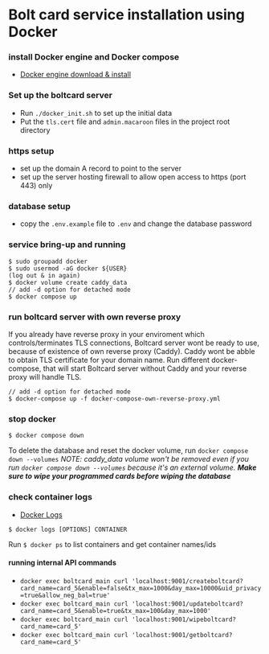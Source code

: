 # Bolt card service installation using Docker

### install Docker engine and Docker compose

- [Docker engine download &
   install](https://docs.docker.com/engine/install/)

### Set up the boltcard server
- Run `./docker_init.sh` to set up the initial data
- Put the `tls.cert` file and `admin.macaroon` files in the project root directory

### https setup

- set up the domain A record to point to the server
- set up the server hosting firewall to allow open access to https (port 443) only

### database setup

- copy the `.env.example` file to `.env` and change the database password

### service bring-up and running
```
$ sudo groupadd docker
$ sudo usermod -aG docker ${USER}
(log out & in again)
$ docker volume create caddy_data
// add -d option for detached mode
$ docker compose up
```

### run boltcard server with own reverse proxy
If you already have reverse proxy in your enviroment which controls/terminates TLS connections, Boltcard server wont be ready to use, because of existence of own reverse proxy (Caddy). Caddy wont be abble to obtain TLS certificate for your domain name. Run different docker-compose, that will start Boltcard server without Caddy and your reverse proxy will handle TLS.

```
// add -d option for detached mode
$ docker-compose up -f docker-compose-own-reverse-proxy.yml
```


### stop docker
```
$ docker compose down
```
To delete the database and reset the docker volume, run `docker compose down --volumes`
*NOTE:  caddy_data volume won't be removed even if you run `docker compose down --volumes` because it's an external volume. **Make sure to wipe your programmed cards before wiping the database***

### check container logs

- [Docker Logs](https://docs.docker.com/engine/reference/commandline/logs/)

```
$ docker logs [OPTIONS] CONTAINER
```

Run `$ docker ps` to list containers and get container names/ids

#### running internal API commands
-  `docker exec boltcard_main curl 'localhost:9001/createboltcard?card_name=card_5&enable=false&tx_max=1000&day_max=10000&uid_privacy=true&allow_neg_bal=true'`
-  `docker exec boltcard_main curl 'localhost:9001/updateboltcard?card_name=card_5&enable=true&tx_max=100&day_max=1000'`
-  `docker exec boltcard_main curl 'localhost:9001/wipeboltcard?card_name=card_5'`
-  `docker exec boltcard_main curl 'localhost:9001/getboltcard?card_name=card_5'`
